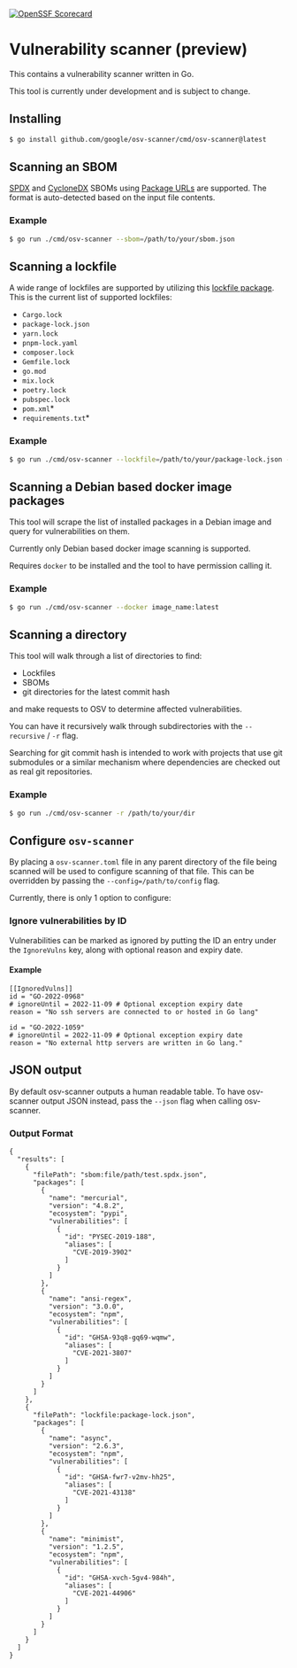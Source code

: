 [![OpenSSF Scorecard](https://api.securityscorecards.dev/projects/github.com/google/osv-scanner/badge)](https://api.securityscorecards.dev/projects/github.com/google/osv-scanner)

# Vulnerability scanner (preview)

This contains a vulnerability scanner written in Go.

This tool is currently under development and is subject to change.

## Installing

```bash
$ go install github.com/google/osv-scanner/cmd/osv-scanner@latest
```

## Scanning an SBOM

[SPDX] and [CycloneDX] SBOMs using [Package URLs] are supported. The format is
auto-detected based on the input file contents.

[SPDX]: https://spdx.dev/
[CycloneDX]: https://cyclonedx.org/
[Package URLs]: https://github.com/package-url/purl-spec

### Example

```bash
$ go run ./cmd/osv-scanner --sbom=/path/to/your/sbom.json
```

## Scanning a lockfile

A wide range of lockfiles are supported by utilizing this [lockfile package](https://github.com/G-Rath/osv-detector/tree/main/pkg/lockfile). This is the current list of supported lockfiles:

- `Cargo.lock`        
- `package-lock.json` 
- `yarn.lock`         
- `pnpm-lock.yaml`    
- `composer.lock`     
- `Gemfile.lock`      
- `go.mod`            
- `mix.lock`          
- `poetry.lock`
- `pubspec.lock`
- `pom.xml`\*         
- `requirements.txt`\*

### Example

```bash
$ go run ./cmd/osv-scanner --lockfile=/path/to/your/package-lock.json -L /path/to/another/Cargo.lock
```

## Scanning a Debian based docker image packages

This tool will scrape the list of installed packages in a Debian image and query for vulnerabilities on them.

Currently only Debian based docker image scanning is supported.

Requires `docker` to be installed and the tool to have permission calling it.

### Example

```bash
$ go run ./cmd/osv-scanner --docker image_name:latest
```

## Scanning a directory

This tool will walk through a list of directories to find:
- Lockfiles
- SBOMs
- git directories for the latest commit hash

and make requests to OSV to determine affected vulnerabilities.

You can have it recursively walk through subdirectories with the `--recursive` / `-r` flag.

Searching for git commit hash is intended to work with projects that use
git submodules or a similar mechanism where dependencies are checked out
as real git repositories.

### Example

```bash
$ go run ./cmd/osv-scanner -r /path/to/your/dir
```

## Configure `osv-scanner`

By placing a `osv-scanner.toml` file in any parent directory of the file being
scanned will be used to configure scanning of that file. This can be overridden
by passing the `--config=/path/to/config` flag.

Currently, there is only 1 option to configure:
### Ignore vulnerabilities by ID
Vulnerabilities can be marked as ignored by putting the ID an entry
under the `IgnoreVulns` key, along with optional reason and expiry date.

#### Example
```
[[IgnoredVulns]]
id = "GO-2022-0968"
# ignoreUntil = 2022-11-09 # Optional exception expiry date
reason = "No ssh servers are connected to or hosted in Go lang"

id = "GO-2022-1059"
# ignoreUntil = 2022-11-09 # Optional exception expiry date
reason = "No external http servers are written in Go lang."
```

## JSON output
By default osv-scanner outputs a human readable table. To have osv-scanner output JSON instead, pass the `--json` flag when calling osv-scanner. 

### Output Format
```
{
  "results": [
    {
      "filePath": "sbom:file/path/test.spdx.json",
      "packages": [
        {
          "name": "mercurial",
          "version": "4.8.2",
          "ecosystem": "pypi",
          "vulnerabilities": [
            {
              "id": "PYSEC-2019-188",
              "aliases": [
                "CVE-2019-3902"
              ]
            }
          ]
        },
        {
          "name": "ansi-regex",
          "version": "3.0.0",
          "ecosystem": "npm",
          "vulnerabilities": [
            {
              "id": "GHSA-93q8-gq69-wqmw",
              "aliases": [
                "CVE-2021-3807"
              ]
            }
          ]
        }
      ]
    },
    {
      "filePath": "lockfile:package-lock.json",
      "packages": [
        {
          "name": "async",
          "version": "2.6.3",
          "ecosystem": "npm",
          "vulnerabilities": [
            {
              "id": "GHSA-fwr7-v2mv-hh25",
              "aliases": [
                "CVE-2021-43138"
              ]
            }
          ]
        },
        {
          "name": "minimist",
          "version": "1.2.5",
          "ecosystem": "npm",
          "vulnerabilities": [
            {
              "id": "GHSA-xvch-5gv4-984h",
              "aliases": [
                "CVE-2021-44906"
              ]
            }
          ]
        }
      ]
    }
  ]
}
```
